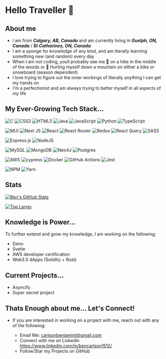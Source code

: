 # Hello Traveller 👋
## About me

- I am from ***Calgary, AB, Canada*** and am currently living in ***Guelph, ON, Canada*** / ***St Catharines, ON, Canada***
- I am a sponge for knowledge of any kind, and am literally learning something new (and random) every day
- When I am not coding, youll probably see me 🥾 on a hike in the middle of the woods or 🚴 Hurling myself down a mountain on either a bike or snowboard (season dependent) 
- I love trying to figure out the inner workings of literally anything I can get my hands on
- I'm a perfectionist and am always trying to better myself in all aspects of my life

## My Ever-Growing Tech Stack...

![C](https://img.shields.io/badge/c-%2300599C.svg?style=for-the-badge&logo=c&logoColor=white) ![CSS3](https://img.shields.io/badge/css3-%231572B6.svg?style=for-the-badge&logo=css3&logoColor=white) ![HTML5](https://img.shields.io/badge/html5-%23E34F26.svg?style=for-the-badge&logo=html5&logoColor=white) ![Java](https://img.shields.io/badge/java-%23ED8B00.svg?style=for-the-badge&logo=java&logoColor=white) ![JavaScript](https://img.shields.io/badge/javascript-%23323330.svg?style=for-the-badge&logo=javascript&logoColor=%23F7DF1E) ![Python](https://img.shields.io/badge/python-3670A0?style=for-the-badge&logo=python&logoColor=ffdd54) ![TypeScript](https://img.shields.io/badge/typescript-%23007ACC.svg?style=for-the-badge&logo=typescript&logoColor=white)

![MUI](https://img.shields.io/badge/MUI-%230081CB.svg?style=for-the-badge&logo=mui&logoColor=white) ![Next JS](https://img.shields.io/badge/Next-black?style=for-the-badge&logo=next.js&logoColor=white) ![React](https://img.shields.io/badge/react-%2320232a.svg?style=for-the-badge&logo=react&logoColor=%2361DAFB) ![React Router](https://img.shields.io/badge/React_Router-CA4245?style=for-the-badge&logo=react-router&logoColor=white) ![Redux](https://img.shields.io/badge/redux-%23593d88.svg?style=for-the-badge&logo=redux&logoColor=white) ![React Query](https://img.shields.io/badge/-React%20Query-FF4154?style=for-the-badge&logo=react%20query&logoColor=white) ![SASS](https://img.shields.io/badge/SASS-hotpink.svg?style=for-the-badge&logo=SASS&logoColor=white)

![Express.js](https://img.shields.io/badge/express.js-%23404d59.svg?style=for-the-badge&logo=express&logoColor=%2361DAFB) ![NodeJS](https://img.shields.io/badge/node.js-6DA55F?style=for-the-badge&logo=node.js&logoColor=white)

![MySQL](https://img.shields.io/badge/mysql-%2300f.svg?style=for-the-badge&logo=mysql&logoColor=white) ![MongoDB](https://img.shields.io/badge/MongoDB-%234ea94b.svg?style=for-the-badge&logo=mongodb&logoColor=white) ![Neo4J](https://img.shields.io/badge/Neo4j-008CC1?style=for-the-badge&logo=neo4j&logoColor=white) ![Postgres](https://img.shields.io/badge/postgres-%23316192.svg?style=for-the-badge&logo=postgresql&logoColor=white)  

![AWS](https://img.shields.io/badge/AWS-%23FF9900.svg?style=for-the-badge&logo=amazon-aws&logoColor=white) ![cypress](https://img.shields.io/badge/-cypress-%23E5E5E5?style=for-the-badge&logo=cypress&logoColor=058a5e) ![Docker](https://img.shields.io/badge/docker-%230db7ed.svg?style=for-the-badge&logo=docker&logoColor=white) ![GitHub Actions](https://img.shields.io/badge/github%20actions-%232671E5.svg?style=for-the-badge&logo=githubactions&logoColor=white) ![Jest](https://img.shields.io/badge/-jest-%23C21325?style=for-the-badge&logo=jest&logoColor=white) 

![NPM](https://img.shields.io/badge/NPM-%23000000.svg?style=for-the-badge&logo=npm&logoColor=white) ![Yarn](https://img.shields.io/badge/yarn-%232C8EBB.svg?style=for-the-badge&logo=yarn&logoColor=white)

## Stats

[![Ben's GitHub Stats](https://github-readme-stats.vercel.app/api?username=BCarlson1512&count_private=true&theme=radical)](https://github.com/anuraghazra/github-readme-stats)

[![Top Langs](https://github-readme-stats.vercel.app/api/top-langs/?username=BCarlson1512&theme=radical&layout=compact)](https://github.com/anuraghazra/github-readme-stats)
## Knowledge is Power...

To further extend and grow my knowledge, I am working on the following:
- Deno
- Svelte
- AWS developer certification
- Web3.0 dApps (Solidity + Rust)

## Current Projects...
- Asyncify
- Super secret project


## Thats Enough about me... Let's Connect!

- If you are interested in working on a project with me, reach out with any of the following:

  - Email Me: carlsonbenjamint@gmail.com
  - Connect with me on Linkedin https://www.linkedin.com/in/bencarlson1512/
  - Follow/Star my Projects on GitHub

